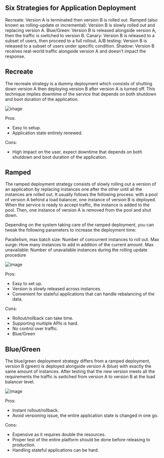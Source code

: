 
## Six Strategies for Application Deployment

Recreate: Version A is terminated then version B is rolled out.
Ramped (also known as rolling-update or incremental): Version B is slowly rolled out and replacing version A.
Blue/Green: Version B is released alongside version A, then the traffic is switched to version B.
Canary: Version B is released to a subset of users, then proceed to a full rollout.
A/B testing: Version B is released to a subset of users under specific condition.
Shadow: Version B receives real-world traffic alongside version A and doesn’t impact the response.

## Recreate
The recreate strategy is a dummy deployment which consists of shutting down version A then deploying version B after version A is turned off. This technique implies downtime of the service that depends on both shutdown and boot duration of the application.

![image](https://user-images.githubusercontent.com/40743779/188452361-0fe95ec8-1bab-488d-9359-a72cd4df53a9.png)

Pros:
  - Easy to setup.
  - Application state entirely renewed.

Cons:
  - High impact on the user, expect downtime that depends on both shutdown and boot duration of the application.

## Ramped
The ramped deployment strategy consists of slowly rolling out a version of an application by replacing instances one after the other until all the instances are rolled out. It usually follows the following process: with a pool of version A behind a load balancer, one instance of version B is deployed. When the service is ready to accept traffic, the instance is added to the pool. Then, one instance of version A is removed from the pool and shut down.

Depending on the system taking care of the ramped deployment, you can tweak the following parameters to increase the deployment time:

Parallelism, max batch size: Number of concurrent instances to roll out.
Max surge: How many instances to add in addition of the current amount.
Max unavailable: Number of unavailable instances during the rolling update procedure

![image](https://user-images.githubusercontent.com/40743779/188452526-dc37dc34-8bf1-46de-bcea-11cc467f043c.png)

Pros:
  - Easy to set up.
  - Version is slowly released across instances.
  - Convenient for stateful applications that can handle rebalancing of the data.

Cons:
  - Rollout/rollback can take time.
  - Supporting multiple APIs is hard.
  - No control over traffic.
  - Blue/Green

## Blue/Green
The blue/green deployment strategy differs from a ramped deployment, version B (green) is deployed alongside version A (blue) with exactly the same amount of instances. After testing that the new version meets all the requirements the traffic is switched from version A to version B at the load balancer level.

![image](https://user-images.githubusercontent.com/40743779/188452856-a55533b3-6207-48fd-ac9a-76e13cd7a783.png)


Pros:
  - Instant rollout/rollback.
  - Avoid versioning issue, the entire application state is changed in one go.

Cons:
  - Expensive as it requires double the resources.
  - Proper test of the entire platform should be done before releasing to production.
  - Handling stateful applications can be hard.

